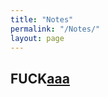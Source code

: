 ```yaml
---
title: "Notes"
permalink: "/Notes/"
layout: page
---
```


## FUCK[aaa]

[aaa]:/Geometry_II_Final_Project.pdf
